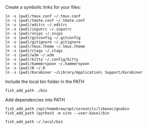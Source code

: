 Create a symbolic links for your files:

	ln -s (pwd)/tmux.conf ~/.tmux.conf
	ln -s (pwd)/tmate.conf ~/.tmate.conf
	ln -s (pwd)/editrc ~/.editrc
	ln -s (pwd)/inputrc ~/.inputrc
	ln -s (pwd)/snips ~/.snips
	ln -s (pwd)/gitconfig ~/.gitconfig
	ln -s (pwd)/gitignore ~/.gitignore
	ln -s (pwd)/tmux.theme ~/.tmux.theme
	ln -s (pwd)/ctags ~/.ctags
	ln -s (pwd)/w3m ~/.w3m
	ln -s (pwd)/kitty ~/.config/kitty
	ln -s (pwd)/hammerspoon ~/.hammerspoon
	ln -s (pwd)/R ~/.R
	ln -s (pwd)/Karabiner ~/Library/Application\ Support/Karabiner

Include the local bin folder in the PATH

	fish_add_path ./bin

Add dependencies into PATH

	fish_add_path /opt/homebrew/opt/coreutils/libexec/gnubin
	fish_add_path (python3 -m site --user-base)/bin

	fish_add_path ~/.local/bin

